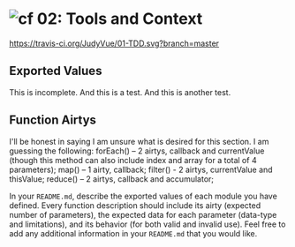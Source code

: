 ![cf](https://i.imgur.com/7v5ASc8.png) 02: Tools and Context
======
https://travis-ci.org/JudyVue/01-TDD.svg?branch=master

##  Exported Values
This is incomplete. And this is a test. And this is another test.

## Function Airtys
I'll be honest in saying I am unsure what is desired for this section. I am guessing the following:
forEach() – 2 airtys, callback and currentValue (though this method can also include index and array for a total of 4 parameters);
map() – 1 airty, callback;
filter() - 2 airtys, currentValue and thisValue;
reduce() – 2 airtys, callback and accumulator;



In your `README.md`, describe the exported values of each module you have defined. Every function description should include its airty (expected number of parameters), the expected data for each parameter (data-type and limitations), and its behavior (for both valid and invalid use). Feel free to add any additional information in your `README.md` that you would like.
